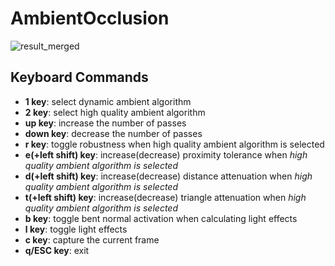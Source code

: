 # AmbientOcclusion

![result_merged](https://github.com/emoy-kim/AmbientOcclusion/assets/17864157/daa8fba7-916d-4f1c-84a2-668d62096150)

## Keyboard Commands
  * **1 key**: select dynamic ambient algorithm
  * **2 key**: select high quality ambient algorithm
  * **up key**: increase the number of passes
  * **down key**: decrease the number of passes
  * **r key**: toggle robustness when high quality ambient algorithm is selected
  * **e(+left shift) key**: increase(decrease) proximity tolerance when _high quality ambient algorithm is selected_
  * **d(+left shift) key**: increase(decrease) distance attenuation when _high quality ambient algorithm is selected_
  * **t(+left shift) key**: increase(decrease) triangle attenuation when _high quality ambient algorithm is selected_
  * **b key**: toggle bent normal activation when calculating light effects
  * **l key**: toggle light effects
  * **c key**: capture the current frame
  * **q/ESC key**: exit
